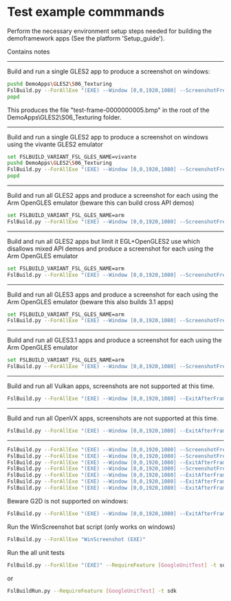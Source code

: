 # Test example commmands

Perform the necessary environment setup steps needed for building the demoframework apps (See the platform 'Setup_guide').

Contains notes

-----------------------------------------------------------------------------------------------------------------------------------------------------

Build and run a single GLES2 app to produce a screenshot on windows:

```bash
pushd DemoApps\GLES2\S06_Texturing
FslBuild.py --ForAllExe "(EXE) --Window [0,0,1920,1080] --ScreenshotFrequency 5 --ExitAfterFrame 5 --ForceUpdateTime 16666"
popd
```

This produces the file "test-frame-0000000005.bmp" in the root of the DemoApps\GLES2\S06_Texturing folder.

-----------------------------------------------------------------------------------------------------------------------------------------------------

Build and run a single GLES2 app to produce a screenshot on windows using the vivante GLES2 emulator

```bash
set FSLBUILD_VARIANT_FSL_GLES_NAME=vivante
pushd DemoApps\GLES2\S06_Texturing
FslBuild.py --ForAllExe "(EXE) --Window [0,0,1920,1080] --ScreenshotFrequency 5 --ExitAfterFrame 5 --ForceUpdateTime 16666"
popd
```

-----------------------------------------------------------------------------------------------------------------------------------------------------

Build and run all GLES2 apps and produce a screenshot for each using the Arm OpenGLES emulator (beware this can build cross API demos)

```bash
set FSLBUILD_VARIANT_FSL_GLES_NAME=arm
FslBuild.py --ForAllExe "(EXE) --Window [0,0,1920,1080] --ScreenshotFrequency 5 --ExitAfterFrame 5 --ForceUpdateTime 16666" -t sdk -r [OpenGLES2] --BuildTime
```

-----------------------------------------------------------------------------------------------------------------------------------------------------

Build and run all GLES2 apps but limit it EGL+OpenGLES2 use which disallows mixed API demos and
produce a screenshot for each using the Arm OpenGLES emulator

```bash
set FSLBUILD_VARIANT_FSL_GLES_NAME=arm
FslBuild.py --ForAllExe "(EXE) --Window [0,0,1920,1080] --ScreenshotFrequency 5 --ExitAfterFrame 5 --ForceUpdateTime 16666" -t sdk -r [OpenGLES2] --UseFeatures [EGL,OpenGLES2] --BuildTime
```

-----------------------------------------------------------------------------------------------------------------------------------------------------

Build and run all GLES3 apps and produce a screenshot for each using the Arm OpenGLES emulator (beware this also builds 3.1 apps)

```bash
set FSLBUILD_VARIANT_FSL_GLES_NAME=arm
FslBuild.py --ForAllExe "(EXE) --Window [0,0,1920,1080] --ScreenshotFrequency 5 --ExitAfterFrame 5 --ForceUpdateTime 16666" -t sdk -r [OpenGLES3] --BuildTime
```

-----------------------------------------------------------------------------------------------------------------------------------------------------

Build and run all GLES3.1 apps and produce a screenshot for each using the Arm OpenGLES emulator

```bash
set FSLBUILD_VARIANT_FSL_GLES_NAME=arm
FslBuild.py --ForAllExe "(EXE) --Window [0,0,1920,1080] --ScreenshotFrequency 5 --ExitAfterFrame 5 --ForceUpdateTime 16666" -t sdk -r [OpenGLES3.1] --BuildTime
```

-----------------------------------------------------------------------------------------------------------------------------------------------------

Build and run all Vulkan apps, screenshots are not supported at this time.

```bash
FslBuild.py --ForAllExe "(EXE) --Window [0,0,1920,1080] --ExitAfterFrame 5 --ForceUpdateTime 16666" -t sdk -r [Vulkan] --BuildTime
```

-----------------------------------------------------------------------------------------------------------------------------------------------------

Build and run all OpenVX apps, screenshots are not supported at this time.

```bash
FslBuild.py --ForAllExe "(EXE) --Window [0,0,1920,1080] --ExitAfterFrame 5 --ForceUpdateTime 16666" -t sdk -r [OpenVX] --BuildTime
```

-----------------------------------------------------------------------------------------------------------------------------------------------------

```bash
FslBuild.py --ForAllExe "(EXE) --Window [0,0,1920,1080] --ScreenshotFrequency 5 --ExitAfterFrame 5 --ForceUpdateTime 16666" -t sdk -r [OpenGLES2] --BuildTime
FslBuild.py --ForAllExe "(EXE) --Window [0,0,1920,1080] --ScreenshotFrequency 5 --ExitAfterFrame 5 --ForceUpdateTime 16666" -t sdk -r [OpenGLES3] --BuildTime
FslBuild.py --ForAllExe "(EXE) --Window [0,0,1920,1080] --ExitAfterFrame 5 --ForceUpdateTime 16666" -t sdk -r [Vulkan] --BuildTime
FslBuild.py --ForAllExe "(EXE) --Window [0,0,1920,1080] --ScreenshotFrequency 5 --ExitAfterFrame 5 --ForceUpdateTime 16666" -t sdk -r [OpenVG] --BuildTime
FslBuild.py --ForAllExe "(EXE) --Window [0,0,1920,1080] --ExitAfterFrame 5 --ForceUpdateTime 16666" -t sdk -r [OpenCL] --BuildTime
FslBuild.py --ForAllExe "(EXE) --Window [0,0,1920,1080] --ExitAfterFrame 5 --ForceUpdateTime 16666" -t sdk -r [OpenCV] --BuildTime
FslBuild.py --ForAllExe "(EXE) --Window [0,0,1920,1080] --ExitAfterFrame 5 --ForceUpdateTime 16666" -t sdk -r [OpenVX] --BuildTime
```

Beware G2D is not supported on windows:

```bash
FslBuild.py --ForAllExe "(EXE) --Window [0,0,1920,1080] --ExitAfterFrame 5 --ForceUpdateTime 16666" -t sdk -r [G2D] --BuildTime
```

Run the WinScreenshot bat script (only works on windows)

```bash
FslBuild.py --ForAllExe "WinScreenshot (EXE)"
```

Run the all unit tests

```bash
FslBuild.py --ForAllExe "(EXE)" --RequireFeature [GoogleUnitTest] -t sdk
```

or

```bash
FslBuildRun.py --RequireFeature [GoogleUnitTest] -t sdk
```

